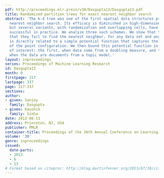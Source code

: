 ```yaml
---
pdf: http://proceedings.mlr.press/v30/Dasgupta13/Dasgupta13.pdf
title: Randomized partition trees for exact nearest neighbor search
abstract: 'The k-d tree was one of the first spatial data structures proposed for
  nearest neighbor search. Its efficacy is diminished in high-dimensional spaces,
  but several variants, with randomization and overlapping cells, have proved to be
  successful in practice. We analyze three such schemes. We show that the probability
  that they fail to find the nearest neighbor, for any data set and any query point,
  is directly related to a simple potential function that captures the difficulty
  of the point configuration. We then bound this potential function in two situations
  of interest: the first, when data come from a doubling measure, and the second,
  when the data are documents from a topic model.'
layout: inproceedings
series: Proceedings of Machine Learning Research
id: Dasgupta13
month: 0
firstpage: 317
lastpage: 337
page: 317-337
sections: 
author:
- given: Sanjoy
  family: Dasgupta
- given: Kaushik
  family: Sinha
date: 2013-06-13
address: Princeton, NJ, USA
publisher: PMLR
container-title: Proceedings of the 26th Annual Conference on Learning Theory
volume: '30'
genre: inproceedings
issued:
  date-parts:
  - 2013
  - 6
  - 13
# Format based on citeproc: http://blog.martinfenner.org/2013/07/30/citeproc-yaml-for-bibliographies/
---
```

